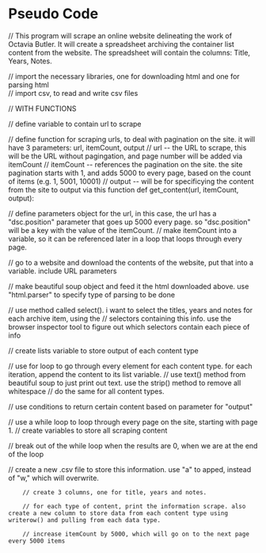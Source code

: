 # Pseudo Code

// This program will scrape an online website delineating the work of Octavia Butler. It will create a spreadsheet archiving the container list content from the website. The spreadsheet will contain the columns: Title, Years, Notes.

// import the necessary libraries, one for downloading html and one for parsing html  
// import csv, to read and write csv files

// WITH FUNCTIONS

// define variable to contain url to scrape

// define function for scraping urls, to deal with pagination on the site. it will have 3 parameters: url, itemCount, output
// url -- the URL to scrape, this will be the URL without pagingation, and page number will be added via itemCount
// itemCount -- references the pagination on the site. the site pagination starts with 1, and adds 5000 to every page, based on the count of items (e.g. 1, 5001, 10001)
// output -- will be for specificying the content from the site to output via this function
def get_content(url, itemCount, output):

// define parameters object for the url, in this case, the url has a "dsc.position" parameter that goes up 5000 every page. so "dsc.position" will be a key with the value of the itemCount.
// make itemCount into a variable, so it can be referenced later in a loop that loops through every page.

// go to a website and download the contents of the website, put that into a variable. include URL parameters

// make beautiful soup object and feed it the html downloaded above. use "html.parser" to specify type of parsing to be done

// use method called select(). i want to select the titles, years and notes for each archive item, using the
// selectors containing this info. use the browser inspector tool to figure out which selectors contain each piece of info

// create lists variable to store output of each content type

// use for loop to go through every element for each content type. for each iteration, append the content to its list variable.
// use text() method from beautiful soup to just print out text. use the strip() method to remove all whitespace
// do the same for all content types.  

// use conditions to return certain content based on parameter for "output"  

// use a while loop to loop through every page on the site, starting with page 1.
    // create variables to store all scraping content

 

   // break out of the while loop when the results are 0, when we are at the end of the loop 
 
   // create a new .csv file to store this information. use "a" to apped, instead of "w," which will overwrite.
    
        // create 3 columns, one for title, years and notes.  
        
        // for each type of content, print the information scrape. also create a new column to store data from each content type using writerow() and pulling from each data type. 
        
        // increase itemCount by 5000, which will go on to the next page every 5000 items 
 
